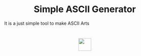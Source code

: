 <h1 align="center">Simple ASCII Generator</h1>
<p>It is a just simple tool to make ASCII Arts</p>
<h1 align="center">
  <a href="https://www.python.org/"><img src="https://w7.pngwing.com/pngs/792/780/png-transparent-python-computer-icons-tutorial-computer-programming-social-icons-miscellaneous-angle-text-thumbnail.png" width="40px" height="40px"></a>

